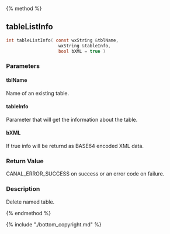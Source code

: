 
{% method %}
## tableListInfo

```c
int tableListInfo( const wxString &tblName, 
                    wxString &tableInfo, 
                    bool bXML = true )
```

### Parameters

#### tblName
Name of an existing table.

#### tableInfo
Parameter that will get the information about the table.

#### bXML
If true info will be returnd as BASE64 encoded XML data.

### Return Value
CANAL_ERROR_SUCCESS on success or an error code on failure. 

### Description
Delete named table. 

{% endmethod %}

{% include "./bottom_copyright.md" %}